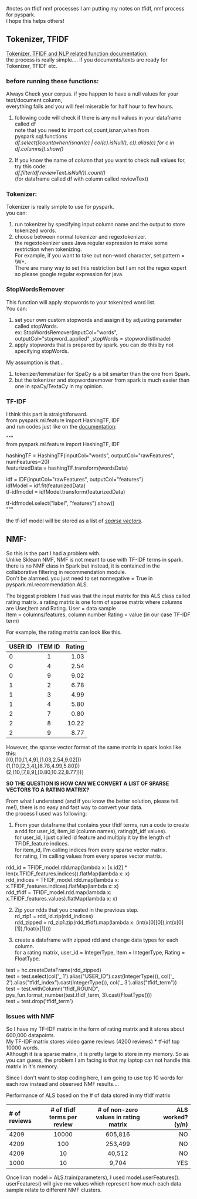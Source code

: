 #notes on tfidf nmf processes
I am putting my notes on tfidf, nmf process for pyspark.  
I hope this helps others!  

## Tokenizer, TFIDF
[Tokenizer, TFIDF and NLP related function documentation:](https://spark.apache.org/docs/1.6.0/ml-features.html#tf-idf-hashingtf-and-idf)  
the process is really simple.... if you documents/texts are ready for Tokenizer, TFIDF etc.  

### before running these functions:
Always Check your corpus. if you happen to have a null values for your text/document column,  
everything fails and you will feel miserable for half hour to few hours.  
  
1. following code will check if there is any null values in your dataframe called df  
note that you need to import col,count,isnan,when from pyspark.sql.functions  
*df.select([count(when(isnan(c) | col(c).isNull(), c)).alias(c) for c in df.columns]).show()*  

2. If you know the name of column that you want to check null values for, try this code:  
*df.filter(df.reviewText.isNull()).count()*  
(for dataframe called df with column called reviewText)  
  
### Tokenizer:
Tokenizer is really simple to use for pyspark.  
you can:  
1. run tokenizer by specifying input column name and the output to store tokenized words.  
2. choose between normal tokenizer and regextokenizer.  
the regextokenizer uses Java regular expression to make some restriction when tokenizing.  
For example, if you want to take out non-word character, set pattern = \\W+.  
There are many way to set this restriction but I am not the regex expert so please google regular expression for java.  
  
### StopWordsRemover
This function will apply stopwords to your tokenized word list.  
You can:
1. set your own custom stopwords and assign it by adjusting parameter called stopWords.  
ex: StopWordsRemover(inputCol="words", outputCol="stopword_applied" ,stopWords = stopwordlistImade)
2. apply stopwords that is prepared by spark. you can do this by not specifying stopWords.  

My assumption is that...  
1. tokenizer/lemmatizer for SpaCy is a bit smarter than the one from Spark.
2. but the tokenizer and stopwordsremover from spark is much easier than one in spaCy/TextaCy in my opinion.  


### TF-IDF
I think this part is straightforward.  
from pyspark.ml.feature import HashingTF, IDF  
and run codes just like on the [documentation](https://spark.apache.org/docs/2.1.1/ml-features.html#tf-idf):  
  
"""  
from pyspark.ml.feature import HashingTF, IDF  
  
hashingTF = HashingTF(inputCol="words", outputCol="rawFeatures", numFeatures=20)  
featurizedData = hashingTF.transform(wordsData)  
  
idf = IDF(inputCol="rawFeatures", outputCol="features")  
idfModel = idf.fit(featurizedData)  
tf-idfmodel = idfModel.transform(featurizedData)  
  
tf-idfmodel.select("label", "features").show()  
"""  
  
the tf-idf model will be stored as a list of [*sparse vectors*](https://spark.apache.org/docs/1.1.0/api/python/pyspark.mllib.linalg.SparseVector-class.html).    
  
## NMF:
So this is the part I had a problem with.  
Unlike Sklearn NMF, NMF is not meant to use with TF-IDF terms in spark.  
there is no NMF class in Spark but instead, it is contained in the collaborative filtering in recommendation module.  
Don't be alarmed. you just need to set nonnegative = True in pyspark.ml.recommendation.ALS.  
  
The biggest problem I had was that the input matrix for this ALS class called rating matrix.
a rating matrix is one form of sparse matrix where columns are User,Item and Rating.
User = data sample  
Item = columns/features, column number 
Rating = value (in our case TF-IDF term)  
  
For example, the rating matrix can look like this.  
  
|   USER ID   |   ITEM ID   |   Rating   |  
|:----------- |:-----------:| ----------:|  
|      0      |      1      |    1.03    |    
|      0      |      4      |    2.54    |  
|      0      |      9      |    9.02    |  
|      1      |      2      |    6.78    |  
|      1      |      3      |    4.99    |  
|      1      |      4      |    5.80    |   
|      2      |      7      |    0.80    |   
|      2      |      8      |   10.22    |   
|      2      |      9      |    8.77    |   
  
However, the sparse vector format of the same matrix in spark looks like this:  
[(0,(10,[1,4,9],[1.03,2.54,9.02]))  
(1,(10,[2,3,4],[6.78,4.99,5.80]))  
(2,(10,[7,8,9],[0.80,10.22,8.77]))]  
  
**SO THE QUESTION IS HOW CAN WE CONVERT A LIST OF SPARSE VECTORS TO A RATING MATRIX?**
  
From what I understand (and if you know the better solution, please tell me!), there is no easy and fast way to convert your data.  
the process I used was following:  
  
1. From your dataframe that contains your tfidf terms, run a code to create a rdd for user_id, item_id (column names), rating(tf_idf values).  
for user_id, I just called id feature and multiply it by the length of TFIDF_feature indices.  
for item_id, I'm calling indices from every sparse vector matrix.    
for rating, I'm calling values from every sparse vector matrix.  
  
rdd_id = TFIDF_model.rdd.map(lambda x: [x.id2] * len(x.TFIDF_features.indices)).flatMap(lambda x: x)    
rdd_indices = TFIDF_model.rdd.map(lambda x: x.TFIDF_features.indices).flatMap(lambda x: x)  
rdd_tfidf = TFIDF_model.rdd.map(lambda x: x.TFIDF_features.values).flatMap(lambda x: x)  
    
2. Zip your rdds that you created in the previous step.  
rd_zip1 = rdd_id.zip(rdd_indices)  
rdd_zipped = rd_zip1.zip(rdd_tfidf).map(lambda x: (int(x[0][0]),int(x[0][1]),float(x[1])))  
  
3. create a dataframe with zipped rdd and change data types for each column.  
for a rating matrix, user_id = IntegerType, Item = IntegerType, Rating = FloatType.  
  
test = hc.createDataFrame(rdd_zipped)  
test = test.select(col('_ 1').alias("USER_ID").cast(IntegerType()), col('_ 2').alias("tfidf_index").cast(IntegerType()), col('_ 3').alias("tfidf_term"))  
test = test.withColumn("tfidf_ROUND", pys_fun.format_number(test.tfidf_term, 3).cast(FloatType()))  
test = test.drop('tfidf_term')  

### Issues with NMF  
So I have my TF-IDF matrix in the form of rating matrix and it stores about 600,000 datapoints.   
My TF-IDF matrix stores video game reviews (4200 reviews) * tf-idf top 10000 words.  
Although it is a sparse matrix, it is pretty large to store in my memory.
So as you can guess, the problem I am facing is that  my laptop can not handle this matrix in it's memory.  
 
Since I don't want to stop coding here, I am going to use top 10 words for each row instead
and observed NMF results....  

Performance of ALS based on the # of data stored in my tfidf matrix
  
| # of reviews | # of tfidf terms per review | # of non-zero values in rating matrix | ALS worked? (y/n) |  
|:------------ |:---------------------------:| :------------------------------------:| -----------------:|  
|     4209     |             10000           |                 605,816               |        NO         |  
|     4209     |              100            |                 253,499               |        NO         |  
|     4209     |               10            |                  40,512               |        NO         |  
|     1000     |               10            |                   9,704               |        YES        |  
  
Once I ran model = ALS.train(parameters), I used model.userFeatures().  
userFeatures() will give me values which represent how much each data sample relate to different NMF clusters.  

